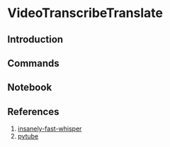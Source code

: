 # VideoTranscribeTranslate

## Introduction
## Commands
## Notebook
## References
1. [insanely-fast-whisper](https://github.com/Vaibhavs10/insanely-fast-whisper)
2. [pytube](https://github.com/pytube/pytube)
